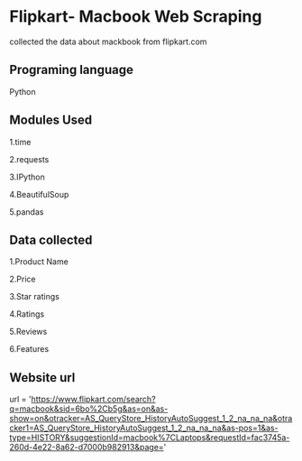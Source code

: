 # Flipkart- Macbook Web Scraping

collected the data about mackbook from flipkart.com

## Programing language

Python

## Modules Used

1.time

2.requests

3.IPython

4.BeautifulSoup

5.pandas 

## Data collected

1.Product Name

2.Price

3.Star ratings

4.Ratings

5.Reviews

6.Features

## Website url

url = 'https://www.flipkart.com/search?q=macbook&sid=6bo%2Cb5g&as=on&as-show=on&otracker=AS_QueryStore_HistoryAutoSuggest_1_2_na_na_na&otracker1=AS_QueryStore_HistoryAutoSuggest_1_2_na_na_na&as-pos=1&as-type=HISTORY&suggestionId=macbook%7CLaptops&requestId=fac3745a-260d-4e22-8a62-d7000b982913&page='
